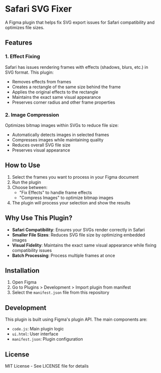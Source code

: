 # Safari SVG Fixer

A Figma plugin that helps fix SVG export issues for Safari compatibility and optimizes file sizes.

## Features

### 1. Effect Fixing

Safari has issues rendering frames with effects (shadows, blurs, etc.) in SVG format. This plugin:

- Removes effects from frames
- Creates a rectangle of the same size behind the frame
- Applies the original effects to the rectangle
- Maintains the exact same visual appearance
- Preserves corner radius and other frame properties

### 2. Image Compression

Optimizes bitmap images within SVGs to reduce file size:

- Automatically detects images in selected frames
- Compresses images while maintaining quality
- Reduces overall SVG file size
- Preserves visual appearance

## How to Use

1. Select the frames you want to process in your Figma document
2. Run the plugin
3. Choose between:
   - "Fix Effects" to handle frame effects
   - "Compress Images" to optimize bitmap images
4. The plugin will process your selection and show the results

## Why Use This Plugin?

- **Safari Compatibility**: Ensures your SVGs render correctly in Safari
- **Smaller File Sizes**: Reduces SVG file size by optimizing embedded images
- **Visual Fidelity**: Maintains the exact same visual appearance while fixing compatibility issues
- **Batch Processing**: Process multiple frames at once

## Installation

1. Open Figma
2. Go to Plugins > Development > Import plugin from manifest
3. Select the `manifest.json` file from this repository

## Development

This plugin is built using Figma's plugin API. The main components are:

- `code.js`: Main plugin logic
- `ui.html`: User interface
- `manifest.json`: Plugin configuration

## License

MIT License - See LICENSE file for details
